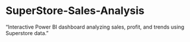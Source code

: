 # SuperStore-Sales-Analysis
“Interactive Power BI dashboard analyzing sales, profit, and trends using Superstore data.”

